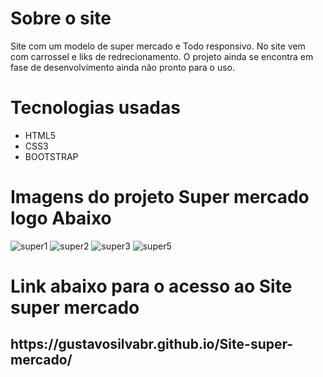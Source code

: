# Sobre o site
  
  Site com um modelo de super mercado e Todo responsivo. No site vem com carrossel e liks de redrecionamento.
  O projeto ainda se encontra em fase de desenvolvimento ainda não pronto para o uso.
     
  
   # Tecnologias usadas 
   - HTML5
   - CSS3
   - BOOTSTRAP
   
   # Imagens do projeto Super mercado logo Abaixo
   
![super1](https://user-images.githubusercontent.com/79516858/177208029-592684c0-8eee-4d9e-8a1b-30575b1a5cf1.PNG)
![super2](https://user-images.githubusercontent.com/79516858/177208031-d555d4aa-2a45-4aeb-bf13-c77487d895f3.PNG)
![super3](https://user-images.githubusercontent.com/79516858/177208032-741f445f-03b7-416a-97e5-57fc60b39a37.PNG)
![super5](https://user-images.githubusercontent.com/79516858/177208033-6d5a6a8d-6e41-432f-8e31-dc242932b1fe.PNG)

   
   
# Link abaixo para o acesso ao Site super mercado 
<h2>https://gustavosilvabr.github.io/Site-super-mercado/</h2>
